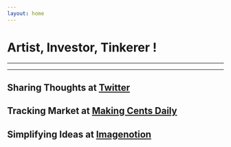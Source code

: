 ```yaml
---
layout: home
---
```


# Artist, Investor, Tinkerer ! 
---
---

## Sharing Thoughts at [Twitter](https://twitter.com/home)

## Tracking Market at [Making Cents Daily](https://makingcentsdaily.substack.com/)

## Simplifying Ideas at [Imagenotion](https://imagenotion.substack.com/)


